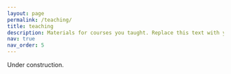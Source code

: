 ```yaml
---
layout: page
permalink: /teaching/
title: teaching
description: Materials for courses you taught. Replace this text with your description.
nav: true
nav_order: 5
---
```


Under construction.
